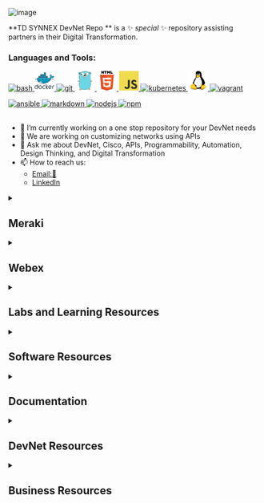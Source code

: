 ![image](https://user-images.githubusercontent.com/9085386/172184871-48c45eb4-9023-491e-98fc-742b5ab863f9.png)

**TD SYNNEX DevNet Repo ** is a ✨ _special_ ✨ repository assisting partners in their Digital Transformation.

<h3 align="left">Languages and Tools:</h3>
<p align="left"> <a href="https://www.gnu.org/software/bash/" target="_blank" rel="noreferrer"> <img src="https://www.vectorlogo.zone/logos/gnu_bash/gnu_bash-icon.svg" alt="bash" width="40" height="40"/> </a> <a href="https://www.docker.com/" target="_blank" rel="noreferrer"> <img src="https://raw.githubusercontent.com/devicons/devicon/master/icons/docker/docker-original-wordmark.svg" alt="docker" width="40" height="40"/> </a> <a href="https://git-scm.com/" target="_blank" rel="noreferrer"> <img src="https://www.vectorlogo.zone/logos/git-scm/git-scm-icon.svg" alt="git" width="40" height="40"/> </a> <a href="https://golang.org" target="_blank" rel="noreferrer"> <img src="https://raw.githubusercontent.com/devicons/devicon/master/icons/go/go-original.svg" alt="go" width="40" height="40"/> </a> <a href="https://www.w3.org/html/" target="_blank" rel="noreferrer"> <img src="https://raw.githubusercontent.com/devicons/devicon/master/icons/html5/html5-original-wordmark.svg" alt="html5" width="40" height="40"/> </a> <a href="https://developer.mozilla.org/en-US/docs/Web/JavaScript" target="_blank" rel="noreferrer"> <img src="https://raw.githubusercontent.com/devicons/devicon/master/icons/javascript/javascript-original.svg" alt="javascript" width="40" height="40"/> </a> <a href="https://kubernetes.io" target="_blank" rel="noreferrer"> <img src="https://www.vectorlogo.zone/logos/kubernetes/kubernetes-icon.svg" alt="kubernetes" width="40" height="40"/> </a> <a href="https://www.linux.org/" target="_blank" rel="noreferrer"> <img src="https://raw.githubusercontent.com/devicons/devicon/master/icons/linux/linux-original.svg" alt="linux" width="40" height="40"/> </a> <a href="https://www.vagrantup.com/" target="_blank" rel="noreferrer"> <img src="https://www.vectorlogo.zone/logos/vagrantup/vagrantup-icon.svg" alt="vagrant" width="40" height="40"/> </a> </p>
<a href="https://www.ansible.com/" target="_blank" rel="noreferrer"> <img src="https://www.vectorlogo.zone/logos/ansible/ansible-icon.svg" alt="ansible" width="40" height="40"/> </a>
<a href="https://www.markdownguide.org/" target="_blank" rel="noreferrer"> <img src="https://www.vectorlogo.zone/logos/commonmark/commonmark-official.svg" alt="markdown"width="40" height="40"/> </a>
<a href="https://www.nodejs.org/" target="_blank" rel="noreferrer"> <img src="https://www.vectorlogo.zone/logos/nodejs/nodejs-icon.svg" alt="nodejs" width="40" height="40"/> </a>
<a href="https://www.npmjs.com/" target="_blank" rel="noreferrer"> <img src="https://www.vectorlogo.zone/logos/npmjs/npmjs-icon.svg" alt="npm" width="40" height="40"/> </a> 

<br />

<br />

- 🔭 I’m currently working on a one stop repository for your DevNet needs 
- 🌱 We are working on customizing networks using APIs 
- 💬 Ask me about DevNet, Cisco, APIs, Programmability, Automation, Design Thinking, and Digital Transformation
- 📫 How to reach us: 
  - [Email::email:](rubend@synnex.com)
  - [LinkedIn](https://www.linkedin.com/in/ruben-dedman/)

<details>
<summary><h2>Meraki</h2></summary>
  
**Meraki Dashboard API**

https://developer.cisco.com/meraki/api-latest/

https://developer.cisco.com/meraki/api-v1/

**Captive Portals**

https://github.com/meraki/js-splash

https://developer.cisco.com/meraki/guides/captive-portal-solution-guide/
  
**Blogs**

https://nolanwifi.com/2018/10/28/meraki-api-where-do-you-start/

https://andrecamillo.medium.com/getting-started-with-meraki-apis-7633a822a9da

</details>

<details>
<summary><h2>Webex</h2></summary>

**Webex Github Repos**

https://github.com/JardaMartan?tab=repositories

**Connect GitHub to Webex**

https://apphub.webex.com/applications/github-cloud-99112

**Official**

https://developer.webex.com/

https://developer.webex.com/docs
  
  
</details>


<details>
<summary><h2>Labs and Learning Resources</h2></summary>
  
**Learning Modules**

https://developer.cisco.com/learning/search/modules/

**dCloud Labs**

https://dcloud-cms.cisco.com/help/view-documentation-for-dcloud-content

  
</details>

<details>
<summary><h2>Software Resources</h2></summary>
  
**VIM**

https://github.com/mg979/vim-visual-multi

https://learnvimscriptthehardway.stevelosh.com/chapters/06.html#exercises

https://vim.fandom.com/wiki/Use_filter_commands_to_process_text

**Z Shell**

https://zsh.sourceforge.io/

**Mac Apps**

https://manytricks.com/moom/
  
</details>

<details>
<summary><h2>Documentation</h2></summary>
 
https://docusaurus.io/docs
  
</details>

<details>
<summary><h2>DevNet Resources</h2></summary>

**DevNet Creations**
https://creations.devnetcloud.com/  
  
  
</details>

<details>
<summary><h2>Business Resources</h2></summary>

**Web Design Resources**

https://github.com/nicolesaidy/awesome-web-design#icons
  
**Markdown Tutorials**

https://markmap.js.org/repl

**READMEs**

https://github.com/matiassingers/awesome-readme


**Marketing for Engineers**

https://github.com/goabstract/Marketing-for-Engineers
  
</details>




  
